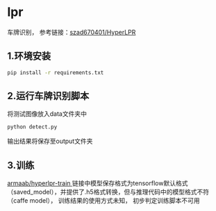 # lpr
车牌识别， 参考链接：[szad670401/HyperLPR](https://github.com/szad670401/HyperLPR)

## 1.环境安装
```bash
pip install -r requirements.txt
```

## 2.运行车牌识别脚本
将测试图像放入data文件夹中
```bash
python detect.py
```
输出结果将保存至output文件夹

## 3.训练
[armaab/hyperlpr-train ](https://github.com/armaab/hyperlpr-train)
链接中模型保存格式为tensorflow默认格式（saved_model），并提供了.h5格式转换，但与推理代码中的模型格式不符（caffe model），
训练结果的使用方式未知， 初步判定训练脚本不可用

